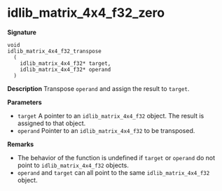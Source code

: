 # idlib_matrix_4x4_f32_zero

**Signature**
```
void
idlib_matrix_4x4_f32_transpose
  (
    idlib_matrix_4x4_f32* target,
    idlib_matrix_4x4_f32* operand
  )
```

**Description**
Transpose `operand` and assign the result to `target`.

**Parameters**
- `target` A pointer to an `idlib_matrix_4x4_f32` object. The result is assigned to that object.
- `operand` Pointer to an `idlib_matrix_4x4_f32` to be transposed.

**Remarks**
- The behavior of the function is undefined if `target` or `operand` do not point to `idlib_matrix_4x4_f32` objects.
- `operand` and `target` can all point to the same `idlib_matrix_4x4_f32` object.
